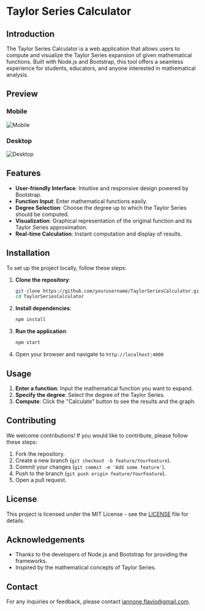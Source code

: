# Taylor Series Calculator

## Introduction

The Taylor Series Calculator is a web application that allows users to compute and visualize the Taylor Series expansion of given mathematical functions. Built with Node.js and Bootstrap, this tool offers a seamless experience for students, educators, and anyone interested in mathematical analysis.

## Preview

### Mobile

![Mobile]("./screenshots/Mobile/Mobile.png")

### Desktop

![Desktop]("./screenshots/Mobile/Desktop.png")

## Features

- **User-friendly Interface**: Intuitive and responsive design powered by Bootstrap.
- **Function Input**: Enter mathematical functions easily.
- **Degree Selection**: Choose the degree up to which the Taylor Series should be computed.
- **Visualization**: Graphical representation of the original function and its Taylor Series approximation.
- **Real-time Calculation**: Instant computation and display of results.

## Installation

To set up the project locally, follow these steps:

1. **Clone the repository**:

   ```sh
   git clone https://github.com/yourusername/TaylorSeriesCalculator.git
   cd TaylorSeriesCalculator
   ```

2. **Install dependencies**:

   ```sh
   npm install
   ```

3. **Run the application**:

   ```sh
   npm start
   ```

4. Open your browser and navigate to `http://localhost:4000`

## Usage

1. **Enter a function**: Input the mathematical function you want to expand.
2. **Specify the degree**: Select the degree of the Taylor Series.
3. **Compute**: Click the "Calculate" button to see the results and the graph.

## Contributing

We welcome contributions! If you would like to contribute, please follow these steps:

1. Fork the repository.
2. Create a new branch (`git checkout -b feature/YourFeature`).
3. Commit your changes (`git commit -m 'Add some feature'`).
4. Push to the branch (`git push origin feature/YourFeature`).
5. Open a pull request.

## License

This project is licensed under the MIT License - see the [LICENSE](LICENSE) file for details.

## Acknowledgements

- Thanks to the developers of Node.js and Bootstrap for providing the frameworks.
- Inspired by the mathematical concepts of Taylor Series.

## Contact

For any inquiries or feedback, please contact iannone.flavio@gmail.com.
